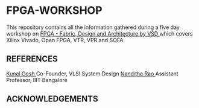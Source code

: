 # FPGA-WORKSHOP
This repository contains all the information gathered during a five day workshop on [ FPGA - Fabric, Design and Architecture by VSD ](https://www.vlsisystemdesign.com/fpga/) which covers Xilinx Vivado, Open FPGA, VTR, VPR and SOFA

## REFERENCES
[ Kunal Gosh ](https://github.com/kunalg123) Co-Founder, VLSI System Design 
[ Nanditha Rao ](https://github.com/nandithaec) Assistant Professor, IIIT Bangalore
## ACKNOWLEDGEMENTS

